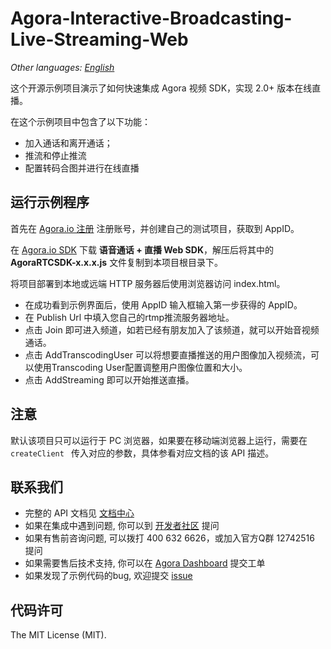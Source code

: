 # Agora-Interactive-Broadcasting-Live-Streaming-Web

*Other languages: [English](README.md)*

这个开源示例项目演示了如何快速集成 Agora 视频 SDK，实现 2.0+ 版本在线直播。

在这个示例项目中包含了以下功能：

- 加入通话和离开通话；
- 推流和停止推流
- 配置转码合图并进行在线直播

## 运行示例程序
首先在 [Agora.io 注册](https://dashboard.agora.io/cn/signup/) 注册账号，并创建自己的测试项目，获取到 AppID。

在 [Agora.io SDK](https://www.agora.io/cn/download/) 下载 **语音通话 + 直播 Web SDK**，解压后将其中的 **AgoraRTCSDK-x.x.x.js** 文件复制到本项目根目录下。

将项目部署到本地或远端 HTTP 服务器后使用浏览器访问 index.html。

- 在成功看到示例界面后，使用 AppID 输入框输入第一步获得的 AppID。
- 在 Publish Url 中填入您自己的rtmp推流服务器地址。
- 点击 Join 即可进入频道，如若已经有朋友加入了该频道，就可以开始音视频通话。
- 点击 AddTranscodingUser 可以将想要直播推送的用户图像加入视频流，可以使用Transcoding User配置调整用户图像位置和大小。
- 点击 AddStreaming 即可以开始推送直播。

## 注意
默认该项目只可以运行于 PC 浏览器，如果要在移动端浏览器上运行，需要在 `createClient ` 传入对应的参数，具体参看对应文档的该 API 描述。

## 联系我们

- 完整的 API 文档见 [文档中心](https://docs.agora.io/cn/)
- 如果在集成中遇到问题, 你可以到 [开发者社区](https://dev.agora.io/cn/) 提问
- 如果有售前咨询问题, 可以拨打 400 632 6626，或加入官方Q群 12742516 提问
- 如果需要售后技术支持, 你可以在 [Agora Dashboard](https://dashboard.agora.io) 提交工单
- 如果发现了示例代码的bug, 欢迎提交 [issue](https://github.com/AgoraIO/Agora-Interactive-Broadcasting-Live-Streaming-Web/issues)

## 代码许可

The MIT License (MIT).
